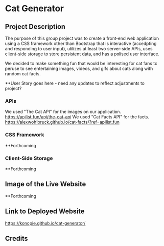 # Cat Generator

## Project Description
The purpose of this group project was to create a front-end web application using a CSS framework other than Bootstrap that is interactive (accedpting and responding to user input), utilizes at least two server-side APIs, uses client-side storage to store persistent data, and has a polised user interface.  

We decided to make something fun that would be interesting for cat fans to peruse to see entertaining images, videos, and gifs about cats along with random cat facts. 

**User Story goes here - need any updates to reflect adjustments to project?

### APIs
We used "The Cat API" for the images on our application. https://apilist.fun/api/the-cat-api
We used "Cat Facts API" for the facts. https://alexwohlbruck.github.io/cat-facts/?ref=apilist.fun

### CSS Framework
**Forthcoming

### Client-Side Storage
**Forthcoming

## Image of the Live Website
**Forthcoming

## Link to Deployed Website
https://konopie.github.io/cat-generator/

## Credits